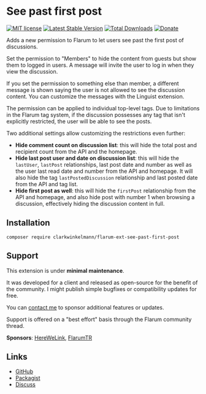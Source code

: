 # See past first post

[![MIT license](https://img.shields.io/badge/license-MIT-blue.svg)](https://github.com/clarkwinkelmann/flarum-ext-see-past-first-post/blob/master/LICENSE.md) [![Latest Stable Version](https://img.shields.io/packagist/v/clarkwinkelmann/flarum-ext-see-past-first-post.svg)](https://packagist.org/packages/clarkwinkelmann/flarum-ext-see-past-first-post) [![Total Downloads](https://img.shields.io/packagist/dt/clarkwinkelmann/flarum-ext-see-past-first-post.svg)](https://packagist.org/packages/clarkwinkelmann/flarum-ext-see-past-first-post) [![Donate](https://img.shields.io/badge/paypal-donate-yellow.svg)](https://www.paypal.me/clarkwinkelmann)

Adds a new permission to Flarum to let users see past the first post of discussions.

Set the permission to "Members" to hide the content from guests but show them to logged in users.
A message will invite the user to log in when they view the discussion.

If you set the permission to something else than member, a different message is shown saying the user is not allowed to see the discussion content.
You can customize the messages with the Linguist extension.

The permission can be applied to individual top-level tags.
Due to limitations in the Flarum tag system, if the discussion possesses any tag that isn't explicitly restricted, the user will be able to see the posts.

Two additional settings allow customizing the restrictions even further:

- **Hide comment count on discussion list**: this will hide the total post and recipient count from the API and the homepage.
- **Hide last post user and date on discussion list**: this will hide the `lastUser`, `lastPost` relationships, last post date and number as well as the user last read date and number from the API and homepage. It will also hide the tag `lastPostedDiscussion` relationship and last posted date from the API and tag list.
- **Hide first post as well**: this will hide the `firstPost` relationship from the API and homepage, and also hide post with number 1 when browsing a discussion, effectively hiding the discussion content in full.

## Installation

    composer require clarkwinkelmann/flarum-ext-see-past-first-post

## Support

This extension is under **minimal maintenance**.

It was developed for a client and released as open-source for the benefit of the community.
I might publish simple bugfixes or compatibility updates for free.

You can [contact me](https://clarkwinkelmann.com/flarum) to sponsor additional features or updates.

Support is offered on a "best effort" basis through the Flarum community thread.

**Sponsors**: [HereWeLink](https://www.herewelink.fr/), [FlarumTR](https://flarumtr.com/)

## Links

- [GitHub](https://github.com/clarkwinkelmann/flarum-ext-see-past-first-post)
- [Packagist](https://packagist.org/packages/clarkwinkelmann/flarum-ext-see-past-first-post)
- [Discuss](https://discuss.flarum.org/d/23077)
